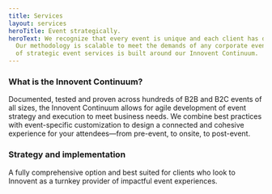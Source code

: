 ```yaml
---
title: Services
layout: services
heroTitle: Event strategically.
heroText: We recognize that every event is unique and each client has different needs.
  Our methodology is scalable to meet the demands of any corporate event. Our suite
  of strategic event services is built around our Innovent Continuum.
---
```


### What is the Innovent Continuum?

Documented, tested and proven across hundreds of B2B and B2C events of all sizes, the Innovent Continuum allows for agile development of event strategy and execution to meet business needs. We combine best practices with event-specific customization to design a connected and cohesive experience for your attendees—from pre-event, to onsite, to post-event.

### Strategy and implementation

A fully comprehensive option and best suited for clients who look to Innovent as a turnkey provider of impactful event experiences.
